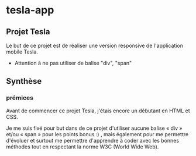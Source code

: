 # tesla-app

## Projet Tesla

Le but de ce projet est de réaliser une version responsive de l'application mobile Tesla.
- Attention à ne pas utiliser de balise "div", "span"

## Synthèse

### prémices

Avant de commencer ce projet Tesla, j'étais encore un débutant en HTML et CSS.

Je me suis fixé pour but dans de ce projet d'utiliser aucune balise « div » et/ou « span » pour les points bonus :) , mais également pour me permettre d'évoluer et surtout me permettre d'apprendre à coder avec les bonnes méthodes tout en respectant la norme W3C (World Wide Web).



